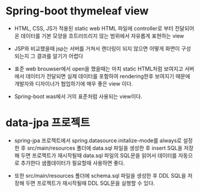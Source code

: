 # Spring-boot thymeleaf view
* HTML, CSS, JS가 적용된 static web HTML 파일에 controller로 부터 전달되어온 데이터를
기본 모양을 흐트러뜨리지 않는 범위에서 자유롭게 표현하는 view
* JSP와 비교했을때 jsp는 서버를 거쳐서 랜더링이 되지 않으면 
어떻게 화면이 구성되는지 그 결과를 알기가 어렵다
* 표준 web brouwser에서 open을 했을때는 마치 static HTML처럼 보여지고
서버에서 데이터가 전달되면 실제 데이터를 포함하여 rendering한후 보여지기 때문에
개발자와 디자이너가 협업하기에 매우 좋은 view 이다.

* Spring-boot was에서 거의 표준처럼 사용되는 view이다.

# data-jpa 프로젝트
* spring-jpa 프로젝트에서 spring.datasource.initalize-mode를 always로 설정한 후
src/main/resources 폴더에 data.sql 파일을 생성한 후 insert SQL을 저장해 두면
프로젝트가 재시작될때 data.sql 파일의 SQL문을 읽어서 데이터를 자동으로 추가한다
샘플데이터가 필요할때 사용하면 좋다.

* 또한 src/main/resources 폴더에 schema.sql 파일을 생성한 후 DDL SQL을 저장해 두면
프로젝트가 재시작될때 DDL SQL문을 실행할 수 있다.